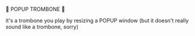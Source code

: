 🎺 POPUP TROMBONE 🎺

it's a trombone you play by resizing a POPUP window
(but it doesn't really sound like a trombone, sorry)
